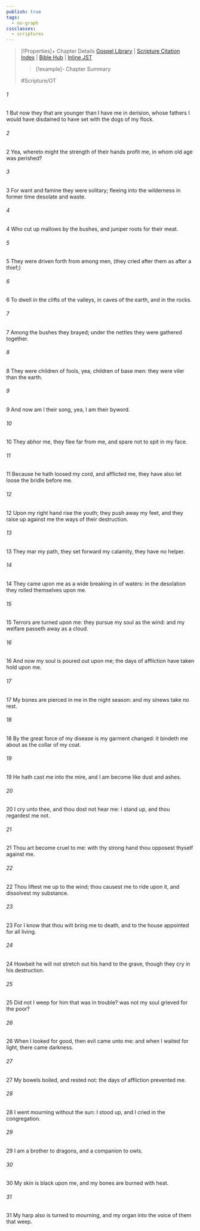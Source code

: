 ```yaml
---
publish: true
tags:
  - no-graph
cssclasses:
  - scriptures
---
```

>[!Properties]+ Chapter Details
>[Gospel Library](https://churchofjesuschrist.org/study/scriptures/ot/job/30?lang=eng)    |    [Scripture Citation Index](https://scriptures.byu.edu/#0761e::c0761e)    |    [Bible Hub](https://biblehub.com/job/30.htm)    |    [Inline JST](https://scripturetoolbox.com/html/ic/Job/30.html)
>>[!example]- Chapter Summary
>> 
> 
>
>#Scripture/OT
###### 1
1 But now they that are younger than I have me in derision, whose fathers I would have disdained to have set with the dogs of my flock.
###### 2
2 Yea, whereto might the strength of their hands profit me, in whom old age was perished?
###### 3
3 For want and famine they were solitary; fleeing into the wilderness in former time desolate and waste.
###### 4
4 Who cut up mallows by the bushes, and juniper roots for their meat.
###### 5
5 They were driven forth from among men, (they cried after them as after a thief;)
###### 6
6 To dwell in the clifts of the valleys, in caves of the earth, and in the rocks.
###### 7
7 Among the bushes they brayed; under the nettles they were gathered together.
###### 8
8 They were children of fools, yea, children of base men: they were viler than the earth.
###### 9
9 And now am I their song, yea, I am their byword.
###### 10
10 They abhor me, they flee far from me, and spare not to spit in my face.
###### 11
11 Because he hath loosed my cord, and afflicted me, they have also let loose the bridle before me.
###### 12
12 Upon my right hand rise the youth; they push away my feet, and they raise up against me the ways of their destruction.
###### 13
13 They mar my path, they set forward my calamity, they have no helper.
###### 14
14 They came upon me as a wide breaking in of waters: in the desolation they rolled themselves upon me.
###### 15
15 Terrors are turned upon me: they pursue my soul as the wind: and my welfare passeth away as a cloud.
###### 16
16 And now my soul is poured out upon me; the days of affliction have taken hold upon me.
###### 17
17 My bones are pierced in me in the night season: and my sinews take no rest.
###### 18
18 By the great force of my disease is my garment changed: it bindeth me about as the collar of my coat.
###### 19
19 He hath cast me into the mire, and I am become like dust and ashes.
###### 20
20 I cry unto thee, and thou dost not hear me: I stand up, and thou regardest me not.
###### 21
21 Thou art become cruel to me: with thy strong hand thou opposest thyself against me.
###### 22
22 Thou liftest me up to the wind; thou causest me to ride upon it, and dissolvest my substance.
###### 23
23 For I know that thou wilt bring me to death, and to the house appointed for all living.
###### 24
24 Howbeit he will not stretch out his hand to the grave, though they cry in his destruction.
###### 25
25 Did not I weep for him that was in trouble? was not my soul grieved for the poor?
###### 26
26 When I looked for good, then evil came unto me: and when I waited for light, there came darkness.
###### 27
27 My bowels boiled, and rested not: the days of affliction prevented me.
###### 28
28 I went mourning without the sun: I stood up, and I cried in the congregation.
###### 29
29 I am a brother to dragons, and a companion to owls.
###### 30
30 My skin is black upon me, and my bones are burned with heat.
###### 31
31 My harp also is turned to mourning, and my organ into the voice of them that weep.
